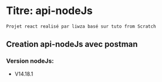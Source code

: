 # Titre: api-nodeJs
`Projet react realisé par liwza basé sur tuto from Scratch`

## Creation api-nodeJs avec postman 

### Version nodeJs:
- V14.18.1